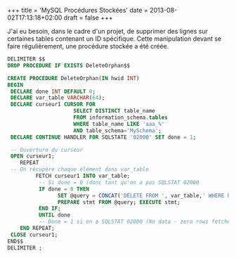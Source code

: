 +++
title = 'MySQL Procédures Stockées'
date = 2013-08-02T17:13:18+02:00
draft = false
+++

J'ai eu besoin, dans le cadre d'un projet, de supprimer des lignes sur certaines tables contenant un ID spécifique. Cette manipulation devant se faire régulièrement, une procédure stockée a été créée. 

```sql
DELIMITER $$ 
DROP PROCEDURE IF EXISTS DeleteOrphan$$ 

CREATE PROCEDURE DeleteOrphan(IN hwid INT) 
BEGIN 
 DECLARE done INT DEFAULT 0; 
 DECLARE var_table VARCHAR(64); 
 DECLARE curseur1 CURSOR FOR 
                     SELECT DISTINCT table_name 
                     FROM information_schema.tables 
                     WHERE table_name LIKE 'aaa_%' 
                     AND table_schema='MySchema'; 
 DECLARE CONTINUE HANDLER FOR SQLSTATE '02000' SET done = 1; 

 -- Ouverture du curseur 
 OPEN curseur1; 
    REPEAT 
 -- On récupère chaque élément dans var_table 
         FETCH curseur1 INTO var_table; 
          -- Si done = 0 (donc tant qu'on a pas SQLSTAT 02000 
          IF done = 0 THEN 
                SET @query = CONCAT('DELETE FROM ', var_table,' WHERE hardware_id = ', hwid); 
                PREPARE stmt FROM @query; EXECUTE stmt; 
          END IF; 
          UNTIL done 
          -- Done = 1 si on a SQLSTAT 02000 (No data - zero rows fetched, selected, or processed ) 
    END REPEAT; 
 CLOSE curseur1; 
END$$ 
DELIMITER ;

```